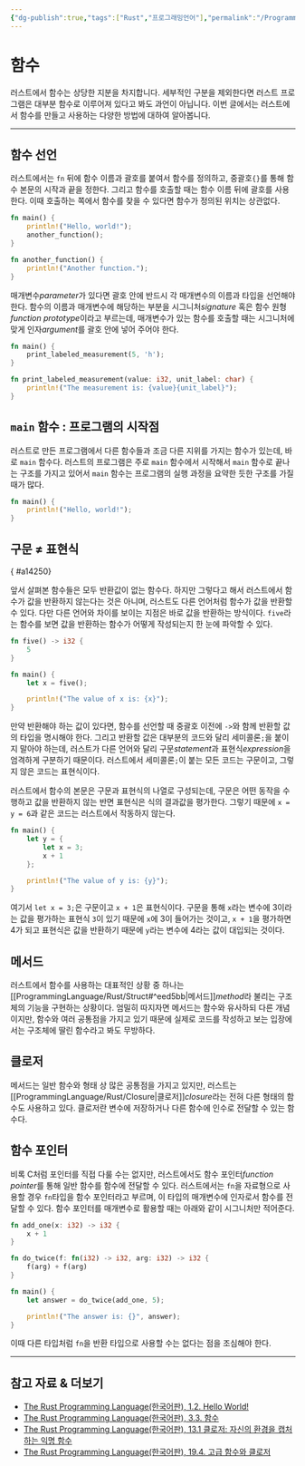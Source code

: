 ```yaml
---
{"dg-publish":true,"tags":["Rust","프로그래밍언어"],"permalink":"/ProgrammingLanguage/Rust/Function/","dgPassFrontmatter":true,"created":"2024-08-01T00:32:10.000+08:00","updated":"2024-08-05T13:56:03.926+08:00"}
---
```




# 함수

러스트에서 함수는 상당한 지분을 차지합니다. 세부적인 구분을 제외한다면 러스트 프로그램은 대부분 함수로 이루어져 있다고 봐도 과언이 아닙니다. 이번 글에서는 러스트에서 함수를 만들고 사용하는 다양한 방법에 대하여 알아봅니다.

---

## 함수 선언

러스트에서는 `fn` 뒤에 함수 이름과 괄호를 붙여서 함수를 정의하고, 중괄호`{}`를 통해 함수 본문의 시작과 끝을 정한다. 그리고 함수를 호출할 때는 함수 이름 뒤에 괄호를 사용한다. 이때 호출하는 쪽에서 함수를 찾을 수 있다면 함수가 정의된 위치는 상관없다.

```rust
fn main() { 
	println!("Hello, world!"); 
	another_function(); 
}

fn another_function() { 
	println!("Another function."); 
}
```

매개변수*parameter*가 있다면 괄호 안에 반드시 각 매개변수의 이름과 타입을 선언해야 한다. 함수의 이름과 매개변수에 해당하는 부분을 시그니처*signature* 혹은 함수 원형*function prototype*이라고 부르는데, 매개변수가 있는 함수를 호출할 때는 시그니처에 맞게 인자*argument*를 괄호 안에 넣어 주어야 한다.

```rust
fn main() {
    print_labeled_measurement(5, 'h');
}

fn print_labeled_measurement(value: i32, unit_label: char) {
    println!("The measurement is: {value}{unit_label}");
}
```

## `main` 함수 : 프로그램의 시작점

러스트로 만든 프로그램에서 다른 함수들과 조금 다른 지위를 가지는 함수가 있는데, 바로 `main` 함수다. 러스트의 프로그램은 주로 `main` 함수에서 시작해서 `main` 함수로 끝나는 구조를 가지고 있어서 `main` 함수는 프로그램의 실행 과정을 요약한 듯한 구조를 가질 때가 많다.

```rust
fn main() {
	println!("Hello, world!");
}
```

## 구문 ≠ 표현식
{ #a14250}

앞서 살펴본 함수들은 모두 반환값이 없는 함수다. 하지만 그렇다고 해서 러스트에서 함수가 값을 반환하지 않는다는 것은 아니며, 러스트도 다른 언어처럼 함수가 값을 반환할 수 있다. 다만 다른 언어와 차이를 보이는 지점은 바로 값을 반환하는 방식이다. `five`라는 함수를 보면 값을 반환하는 함수가 어떻게 작성되는지 한 눈에 파악할 수 있다. 

```rust
fn five() -> i32 {
    5
}

fn main() {
    let x = five();

    println!("The value of x is: {x}");
}
```

만약 반환해야 하는 값이 있다면, 함수를 선언할 때 중괄호 이전에 `->`와 함께 반환할 값의 타입을 명시해야 한다. 그리고 반환할 값은 대부분의 코드와 달리 세미콜론`;`을 붙이지 말아야 하는데, 러스트가 다른 언어와 달리 구문*statement*과 표현식*expression*을 엄격하게 구분하기 때문이다. 러스트에서 세미콜론`;`이 붙는 모든 코드는 구문이고, 그렇지 않은 코드는 표현식이다.

러스트에서 함수의 본문은 구문과 표현식의 나열로 구성되는데, 구문은 어떤 동작을 수행하고 값을 반환하지 않는 반면 표현식은 식의 결과값을 평가한다. 그렇기 때문에 `x = y = 6`과 같은 코드는 러스트에서 작동하지 않는다.

```rust
fn main() {
    let y = {
        let x = 3;
        x + 1
    };

    println!("The value of y is: {y}");
}
```

여기서 `let x = 3;`은 구문이고 `x + 1`은 표현식이다. 구문을 통해 `x`라는 변수에 3이라는 값을 평가하는 표현식 `3`이 있기 때문에 `x`에 3이 들어가는 것이고, `x + 1`을 평가하면 4가 되고 표현식은 값을 반환하기 때문에  `y`라는 변수에 4라는 값이 대입되는 것이다. 

## 메서드

러스트에서 함수를 사용하는 대표적인 상황 중 하나는 [[ProgrammingLanguage/Rust/Struct#^eed5bb\|메서드]]*method*라 불리는 구조체의 기능을 구현하는 상황이다. 엄밀히 따지자면 메서드는 함수와 유사하되 다른 개념이지만, 함수와 여러 공통점을 가지고 있기 때문에 실제로 코드를 작성하고 보는 입장에서는 구조체에 딸린 함수라고 봐도 무방하다.

## 클로저

메서드는 일반 함수와 형태 상 많은 공통점을 가지고 있지만, 러스트는 [[ProgrammingLanguage/Rust/Closure\|클로저]]*closure*라는 전혀 다른 형태의 함수도 사용하고 있다. 클로저란 변수에 저장하거나 다른 함수에 인수로 전달할 수 있는 함수다.

## 함수 포인터

비록 C처럼 포인터를 직접 다룰 수는 없지만, 러스트에서도 함수 포인터*function pointer*를 통해 일반 함수를 함수에 전달할 수 있다. 러스트에서는 `fn`을 자료형으로 사용할 경우 `fn`타입을 함수 포인터라고 부르며, 이 타입의 매개변수에 인자로서 함수를 전달할 수 있다. 함수 포인터를 매개변수로 활용할 때는 아래와 같이 시그니처만 적어준다.

```rust
fn add_one(x: i32) -> i32 {
    x + 1
}

fn do_twice(f: fn(i32) -> i32, arg: i32) -> i32 {
    f(arg) + f(arg)
}

fn main() {
    let answer = do_twice(add_one, 5);

    println!("The answer is: {}", answer);
}
```

이때 다른 타입처럼 `fn`을 반환 타입으로 사용할 수는 없다는 점을 조심해야 한다.

---

## 참고 자료 & 더보기

+ [The Rust Programming Language(한국어판), 1.2. Hello World!](https://doc.rust-kr.org/ch01-02-hello-world.html)
+ [The Rust Programming Language(한국어판), 3.3. 함수](https://doc.rust-kr.org/ch03-03-how-functions-work.html)
+ [The Rust Programming Language(한국어판), 13.1 클로저: 자신의 환경을 캡처하는 익명 함수](https://doc.rust-kr.org/ch13-01-closures.html)
+ [The Rust Programming Language(한국어판), 19.4. 고급 함수와 클로저](https://doc.rust-kr.org/ch19-05-advanced-functions-and-closures.html)
